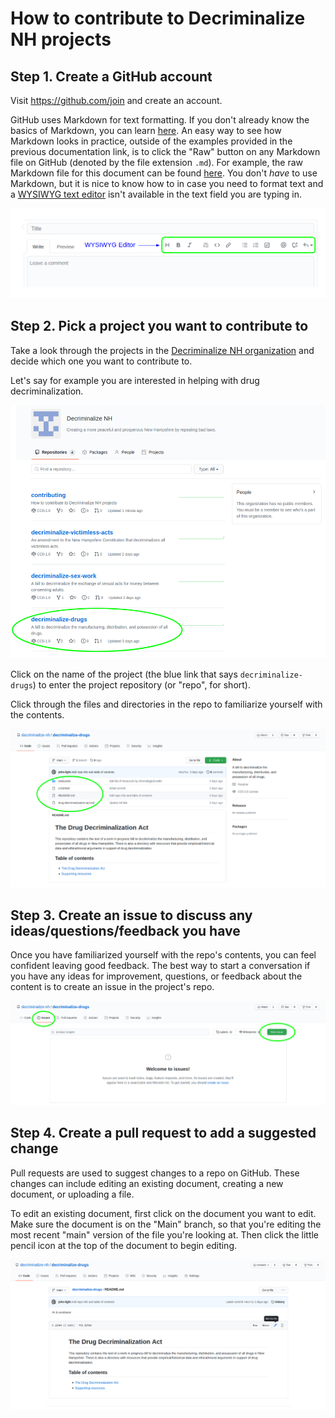 # How to contribute to Decriminalize NH projects

## Step 1. Create a GitHub account
Visit https://github.com/join and create an account.

GitHub uses Markdown for text formatting. If you don't already know the basics of Markdown, you can learn [here](https://docs.github.com/en/free-pro-team@latest/github/writing-on-github/basic-writing-and-formatting-syntax). An easy way to see how Markdown looks in practice, outside of the examples provided in the previous documentation link, is to click the "Raw" button on any Markdown file on GitHub (denoted by the file extension `.md`). For example, the raw Markdown file for this document can be found [here](https://github.com/decriminalize-nh/contributing/raw/main/README.md). You don't _have_ to use Markdown, but it is nice to know how to in case you need to format text and a [WYSIWYG text editor](https://en.wikipedia.org/wiki/WYSIWYG) isn't available in the text field you are typing in.

![](images/wysiwyg.png)

## Step 2. Pick a project you want to contribute to
Take a look through the projects in the [Decriminalize NH organization](https://github.com/decriminalize-nh) and decide which one you want to contribute to. 

Let's say for example you are interested in helping with drug decriminalization.

![](images/decrim-org.png)

Click on the name of the project (the blue link that says `decriminalize-drugs`) to enter the project repository (or "repo", for short). 

Click through the files and directories in the repo to familiarize yourself with the contents.

![](images/repo.png)

## Step 3. Create an issue to discuss any ideas/questions/feedback you have
Once you have familiarized yourself with the repo's contents, you can feel confident leaving good feedback. The best way to start a conversation if you have any ideas for improvement, questions, or feedback about the content is to create an issue in the project's repo.

![](images/issues.png)

## Step 4. Create a pull request to add a suggested change
Pull requests are used to suggest changes to a repo on GitHub. These changes can include editing an existing document, creating a new document, or uploading a file.

To edit an existing document, first click on the document you want to edit. Make sure the document is on the "Main" branch, so that you're editing the most recent "main" version of the file you're looking at. Then click the little pencil icon at the top of the document to begin editing.

![](images/edit.png)

